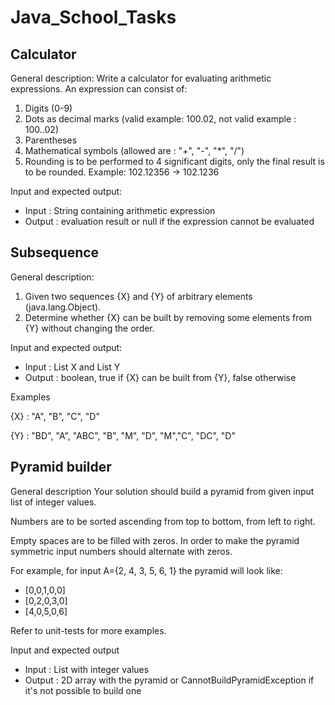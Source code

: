# Java_School_Tasks

Calculator
------------
  General description:
  Write a calculator for evaluating arithmetic expressions.
An expression can consist of:
1.  Digits (0-9)
2.  Dots as decimal marks (valid example: 100.02, not valid example : 100..02)
3.  Parentheses
4.  Mathematical symbols (allowed are : "+", "-", "*", "/")
5.  Rounding is to be performed to 4 significant digits, only the final result is to be rounded. Example: 102.12356 -> 102.1236
 
Input and expected output:
* Input : String containing arithmetic expression
* Output : evaluation result or null if the expression cannot be evaluated

Subsequence
-------------
  General description:
1.  Given two sequences {X} and {Y} of arbitrary elements (java.lang.Object).
2.  Determine whether {X} can be built by removing some elements from {Y} without changing the order.

Input and expected output:
* Input : List X and List Y
* Output : boolean, true if {X} can be built from {Y}, false otherwise

Examples

{X} : "A", "B", "C", "D"

{Y} : "BD", "A", "ABC", "B", "M", "D", "M","C", "DC", "D"

Pyramid builder
---------------
  General description
Your solution should build a pyramid from given input list of integer values.

Numbers are to be sorted ascending from top to bottom, from left to right.

Empty spaces are to be filled with zeros. In order to make the pyramid symmetric input numbers should alternate with zeros.

For example, for input A={2, 4, 3, 5, 6, 1} the pyramid will look like:

 * [0,0,1,0,0]
 * [0,2,0,3,0]
 * [4,0,5,0,6]

Refer to unit-tests for more examples.

Input and expected output

* Input : List with integer values
* Output : 2D array with the pyramid or CannotBuildPyramidException if it's not possible to build one
